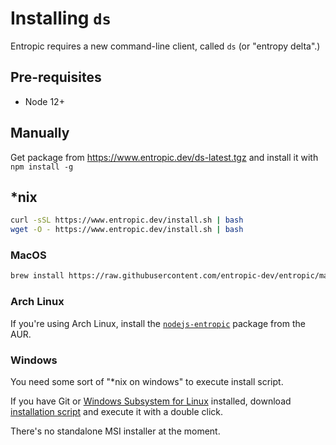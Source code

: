 # Installing `ds`

Entropic requires a new command-line client, called `ds` (or "entropy delta".) 

## Pre-requisites
- Node 12+

## Manually
Get package from https://www.entropic.dev/ds-latest.tgz and install it with `npm install -g`

## *nix

```sh
curl -sSL https://www.entropic.dev/install.sh | bash
wget -O - https://www.entropic.dev/install.sh | bash
```

### MacOS

```sh
brew install https://raw.githubusercontent.com/entropic-dev/entropic/master/docs/installing/homebrew/ds.rb
```

### Arch Linux

If you're using Arch Linux, install the [`nodejs-entropic`](https://aur.archlinux.org/packages/nodejs-entropic/) package from the AUR.


### Windows

You need some sort of "*nix on windows" to execute install script.

If you have Git or [Windows Subsystem for Linux](https://docs.microsoft.com/en-us/windows/wsl/install-win10) 
installed, download [installation script](https://www.entropic.dev/install.sh) and execute it with a double click. 

There's no standalone MSI installer at the moment.
